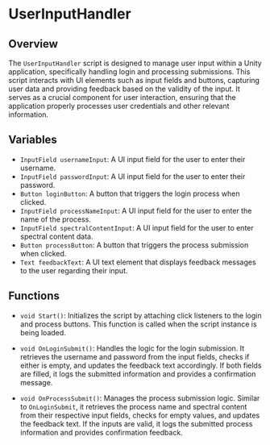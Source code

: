 # UserInputHandler

## Overview
The `UserInputHandler` script is designed to manage user input within a Unity application, specifically handling login and processing submissions. This script interacts with UI elements such as input fields and buttons, capturing user data and providing feedback based on the validity of the input. It serves as a crucial component for user interaction, ensuring that the application properly processes user credentials and other relevant information.

## Variables
- `InputField usernameInput`: A UI input field for the user to enter their username.
- `InputField passwordInput`: A UI input field for the user to enter their password.
- `Button loginButton`: A button that triggers the login process when clicked.
- `InputField processNameInput`: A UI input field for the user to enter the name of the process.
- `InputField spectralContentInput`: A UI input field for the user to enter spectral content data.
- `Button processButton`: A button that triggers the process submission when clicked.
- `Text feedbackText`: A UI text element that displays feedback messages to the user regarding their input.

## Functions
- `void Start()`: Initializes the script by attaching click listeners to the login and process buttons. This function is called when the script instance is being loaded.
  
- `void OnLoginSubmit()`: Handles the logic for the login submission. It retrieves the username and password from the input fields, checks if either is empty, and updates the feedback text accordingly. If both fields are filled, it logs the submitted information and provides a confirmation message.

- `void OnProcessSubmit()`: Manages the process submission logic. Similar to `OnLoginSubmit`, it retrieves the process name and spectral content from their respective input fields, checks for empty values, and updates the feedback text. If the inputs are valid, it logs the submitted process information and provides confirmation feedback.